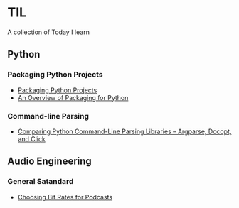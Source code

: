 # TIL
A collection of Today I learn

## Python

### Packaging Python Projects
- [Packaging Python Projects](https://packaging.python.org/tutorials/packaging-projects/)
- [An Overview of Packaging for Python](https://packaging.python.org/overview/)

### Command-line Parsing
- [Comparing Python Command-Line Parsing Libraries – Argparse, Docopt, and Click](https://realpython.com/comparing-python-command-line-parsing-libraries-argparse-docopt-click/)

## Audio Engineering
### General Satandard
- [Choosing Bit Rates for Podcasts](https://www.richardfarrar.com/choosing-bit-rates-for-podcasts/#:~:text=128%20kbps%20%E2%80%93%20Typical%20for%20musical,used%20to%20reduce%20download%20times)
